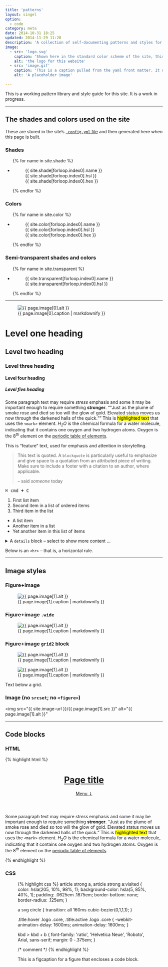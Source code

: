 ```yaml
---
title: 'patterns'
layout: singel
option:
  - code
category: meta
date: 2014-10-31 18:25
updated: 2014-11-29 11:20
description: 'A collection of self-documenting patterns and styles for my website.'
image:
  - src: 'logo.svg'
    caption: 'Shown here in the standard color scheme of the site, this logo appears in different contexts on different pages.'
    alt: 'the logo for this website'
  - src: 'image.gif'
    caption: 'This is a caption pulled from the yaml front matter. It describes the image in the same `figure` element. By&nbsp;<cite>Oliver&nbsp;Pattison</cite>.'
    alt: 'A placeholder image'

---
```


This is a working pattern library and style guide for this site. It is a work in progress.

- - -

## The shades and colors used on the site

These are stored in the site’s [`_config.yml` file](https://github.com/opattison/olivermakes/blob/master/_config.yml#L57) and then generated here when this page is built.

### Shades

<ul class="swatches">
{% for name in site.shade %}
<li><figure style="background-color: {{ site.shade[forloop.index0].hsl }}"><figcaption>{{ site.shade[forloop.index0].name }}<br>{{ site.shade[forloop.index0].hsl }}<br>{{ site.shade[forloop.index0].hex }}</figcaption></figure></li>
{% endfor %}
</ul>

### Colors

<ul class="swatches">
{% for name in site.color %}
<li><figure style="background-color: {{ site.color[forloop.index0].hsl }}"><figcaption>{{ site.color[forloop.index0].name }}<br>{{ site.color[forloop.index0].hsl }}<br>{{ site.color[forloop.index0].hex }}</figcaption></figure></li>
{% endfor %}
</ul>

### Semi-transparent shades and colors

<ul class="swatches">
{% for name in site.transparent %}
<li><figure style="background-color: {{ site.transparent[forloop.index0].hsl }}"><figcaption>{{ site.transparent[forloop.index0].name }}<br>{{ site.transparent[forloop.index0].hsl }}</figcaption></figure></li>
{% endfor %}
</ul>

- - -

<figure class="image right">
  <img
    src="{{ site.icon-url }}/{{ page.image[0].src }}" 
    alt="{{ page.image[0].alt }}"
  >
  <figcaption>{{ page.image[0].caption | markdownify }}</figcaption>
</figure>

<h1>Level one heading</h1>

<h2>Level two heading</h2>

<h3>Level three heading</h3>

<h4>Level four heading</h4>

<h5>Level five heading</h5>

<p>Some paragraph text may require <em>stress</em> emphasis and some it may be important enough to require something <strong>stronger</strong>. “<q>Just as the plume of smoke rose and died so too will the glow of gold. Elevated status moves us now through the darkened halls of the quick.</q>” This is <mark>highlighted text</mark> that uses the <code>&lt;mark&gt;</code> element. <dfn>H<sub>2</sub>O</dfn> is the chemical formula for a water molecule, indicating that it contains one oxygen and two hydrogen atoms. Oxygen is the 8<sup>th</sup> element on the <a href="https://en.wikipedia.org/wiki/Periodic_table">periodic table of elements</a>.</p>

<p class="important">This is “feature” text, used for emphasis and attention in storytelling.</p>

<blockquote><p>This text is quoted. A <code>blockquote</code> is particularly useful to emphasize and give space to a quotation from an attributed piece of writing. Make sure to include a footer with a citation to an author, where applicable.</p><footer>– said <cite>someone</cite> <time datetime="2014-11-24 15:07">today</time></footer></blockquote>

<kbd><kbd>⌘ cmd</kbd> <b class="kbd-plus">+</b> <kbd>C</kbd></kbd>

<ol>
<li>First list item</li>
<li>Second item in a list of ordered items</li>
<li>Third item in the list</li>
</ol>

<ul>
<li>A list item</li>
<li>Another item in a list</li>
<li>Yet another item in this list of items</li>
</ul>

<details>
<summary>A <code>details</code> block – select to show more content …</summary>
<p>… which is enclosed within. The content element that <em>is</em> displayed by default is called <code>&lt;summary&gt;</code>.</p>
</details>

<p>Below is an <code>&lt;hr&gt;</code> – that is, a horizontal rule.</p>

- - -

## Image styles

### Figure+image

<figure class="image">
  <img
    src="{{ site.image-url }}/{{ page.image[1].src }}" 
    sizes="{{ site.wide-sizes }}"  
    srcset="{% for srcset1440 in site.srcset1080 %}{{ site.image-url }}/{{ site.srcset1080[forloop.index0] }}/{{ page.image[1].src }} {{ site.srcset1080[forloop.index0] }}w{% if forloop.last == false %}, {% endif %}{% endfor %}"
    alt="{{ page.image[1].alt }}"
  >
  <figcaption>{{ page.image[1].caption | markdownify }}</figcaption>
</figure>

### Figure+image `.wide`

<figure class="wide">
  <img
    src="{{ site.image-url }}/{{ page.image[1].src }}" 
    sizes="{{ site.wide-sizes }}"  
    srcset="{% for srcset1440 in site.srcset1440 %}{{ site.image-url }}/{{ site.srcset1440[forloop.index0] }}/{{ page.image[1].src }} {{ site.srcset1440[forloop.index0] }}w{% if forloop.last == false %}, {% endif %}{% endfor %}"
    alt="{{ page.image[1].alt }}"
  >
  <figcaption>{{ page.image[1].caption | markdownify }}</figcaption>
</figure>

### Figure+image `grid2` block

<div class="grid2">
  <figure>
    <img
      src="{{ site.image-url }}/{{ page.image[1].src }}" 
      sizes="{{ site.wide-sizes }}"  
      srcset="{% for srcset1440 in site.srcset1080 %}{{ site.image-url }}/{{ site.srcset1080[forloop.index0] }}/{{ page.image[1].src }} {{ site.srcset1080[forloop.index0] }}w{% if forloop.last == false %}, {% endif %}{% endfor %}"
      alt="{{ page.image[1].alt }}"
    >
    <figcaption>{{ page.image[1].caption | markdownify }}</figcaption>
  </figure>
  <figure>
    <img
      src="{{ site.image-url }}/{{ page.image[1].src }}" 
      sizes="{{ site.wide-sizes }}"  
      srcset="{% for srcset1440 in site.srcset1080 %}{{ site.image-url }}/{{ site.srcset1080[forloop.index0] }}/{{ page.image[1].src }} {{ site.srcset1080[forloop.index0] }}w{% if forloop.last == false %}, {% endif %}{% endfor %}"
      alt="{{ page.image[1].alt }}"
    >
    <figcaption>{{ page.image[1].caption | markdownify }}</figcaption>
  </figure>
</div>

Text below a grid.

### Image (no `srcset`; no `<figure>`)

<img
  src="{{ site.image-url }}/{{ page.image[1].src }}" 
  alt="{{ page.image[1].alt }}"
>

- - -

## Code blocks

### HTML

{% highlight html %}
<header class="site-header" id="top" role="banner">
  <a class="title" href="/">
    <h1>Page title</h1>
  </a>
  <nav class="top-menu">
    <a href="#navigation">Menu ⇂</a>
  </nav>
</header>

<p>Some paragraph text may require <em>stress</em> emphasis and some it may be important enough to require something <strong>stronger</strong>. <q>Just as the plume of smoke rose and died so too will the glow of gold. Elevated status moves us now through the darkened halls of the quick.</q> This is <mark>highlighted text</mark> that uses the <code>&lt;mark&gt;</code> element. <dfn>H<sub>2</sub>O</dfn> is the chemical formula for a water molecule, indicating that it contains one oxygen and two hydrogen atoms. Oxygen is the 8<sup>th</sup> element on the <a href="https://en.wikipedia.org/wiki/Periodic_table">periodic table of elements</a>.</p>

<!-- comment -->
{% endhighlight %}

### CSS

<figure class="code">
{% highlight css %}
article strong a,
article strong a:visited {
  color: hsla(205, 10%, 98%, 1);
  background-color: hsla(5, 85%, 40%, 1);
  padding: .0625em .1875em;
  border-bottom: none;
  border-radius: .125em;
}

a svg circle {
  transition: all 160ms cubic-bezier(0,1,1,1);
}

.title:hover .logo .core,
.title:active .logo .core {
  -webkit-animation-delay: 1600ms;
          animation-delay: 1600ms;
}

kbd > kbd + b {
  font-family: 'ratio', 'Helvetica Neue', 'Roboto', Arial, sans-serif;
  margin: 0 -.375em;
}

/* comment */
{% endhighlight %}
<figcaption><p>This is a figcaption for a figure that encloses a code block.</p></figcaption>
</figure>


